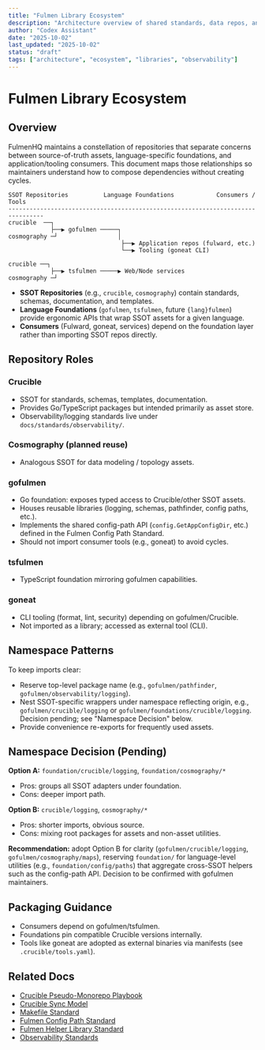 ```yaml
---
title: "Fulmen Library Ecosystem"
description: "Architecture overview of shared standards, data repos, and language foundations"
author: "Codex Assistant"
date: "2025-10-02"
last_updated: "2025-10-02"
status: "draft"
tags: ["architecture", "ecosystem", "libraries", "observability"]
---
```


# Fulmen Library Ecosystem

## Overview

FulmenHQ maintains a constellation of repositories that separate concerns between source-of-truth assets, language-specific foundations, and application/tooling consumers. This document maps those relationships so maintainers understand how to compose dependencies without creating cycles.

```
SSOT Repositories          Language Foundations            Consumers / Tools
--------------------------------------------------------------------------------
crucible  ──┐
            ├──▶ gofulmen ─────┐
cosmography ─┘                 │
                                ├──▶ Application repos (fulward, etc.)
                                └──▶ Tooling (goneat CLI)

crucible ──┐
            ├──▶ tsfulmen ─────▶ Web/Node services
cosmography ─┘
```

- **SSOT Repositories** (e.g., `crucible`, `cosmography`) contain standards, schemas, documentation, and templates.
- **Language Foundations** (`gofulmen`, `tsfulmen`, future `{lang}fulmen`) provide ergonomic APIs that wrap SSOT assets for a given language.
- **Consumers** (Fulward, goneat, services) depend on the foundation layer rather than importing SSOT repos directly.

## Repository Roles

### Crucible

- SSOT for standards, schemas, templates, documentation.
- Provides Go/TypeScript packages but intended primarily as asset store.
- Observability/logging standards live under `docs/standards/observability/`.

### Cosmography (planned reuse)

- Analogous SSOT for data modeling / topology assets.

### gofulmen

- Go foundation: exposes typed access to Crucible/other SSOT assets.
- Houses reusable libraries (logging, schemas, pathfinder, config paths, etc.).
- Implements the shared config-path API (`config.GetAppConfigDir`, etc.) defined in the Fulmen Config Path Standard.
- Should not import consumer tools (e.g., goneat) to avoid cycles.

### tsfulmen

- TypeScript foundation mirroring gofulmen capabilities.

### goneat

- CLI tooling (format, lint, security) depending on gofulmen/Crucible.
- Not imported as a library; accessed as external tool (CLI).

## Namespace Patterns

To keep imports clear:

- Reserve top-level package name (e.g., `gofulmen/pathfinder`, `gofulmen/observability/logging`).
- Nest SSOT-specific wrappers under namespace reflecting origin, e.g., `gofulmen/crucible/logging` or `gofulmen/foundations/crucible/logging`. Decision pending; see "Namespace Decision" below.
- Provide convenience re-exports for frequently used assets.

## Namespace Decision (Pending)

**Option A:** `foundation/crucible/logging`, `foundation/cosmography/*`

- Pros: groups all SSOT adapters under foundation.
- Cons: deeper import path.

**Option B:** `crucible/logging`, `cosmography/*`

- Pros: shorter imports, obvious source.
- Cons: mixing root packages for assets and non-asset utilities.

**Recommendation:** adopt Option B for clarity (`gofulmen/crucible/logging`, `gofulmen/cosmography/maps`), reserving `foundation/` for language-level utilities (e.g., `foundation/config/paths`) that aggregate cross-SSOT helpers such as the config-path API. Decision to be confirmed with gofulmen maintainers.

## Packaging Guidance

- Consumers depend on gofulmen/tsfulmen.
- Foundations pin compatible Crucible versions internally.
- Tools like goneat are adopted as external binaries via manifests (see `.crucible/tools.yaml`).

## Related Docs

- [Crucible Pseudo-Monorepo Playbook](pseudo-monorepo.md)
- [Crucible Sync Model](sync-model.md)
- [Makefile Standard](../standards/makefile-standard.md)
- [Fulmen Config Path Standard](../standards/config/fulmen-config-paths.md)
- [Fulmen Helper Library Standard](fulmen-helper-library-standard.md)
- [Observability Standards](../standards/observability/README.md)
